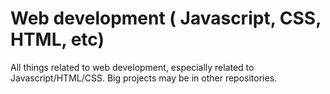 # Web development ( Javascript, CSS, HTML, etc)
All things related to web development, especially related to Javascript/HTML/CSS. Big projects may be in other repositories.
